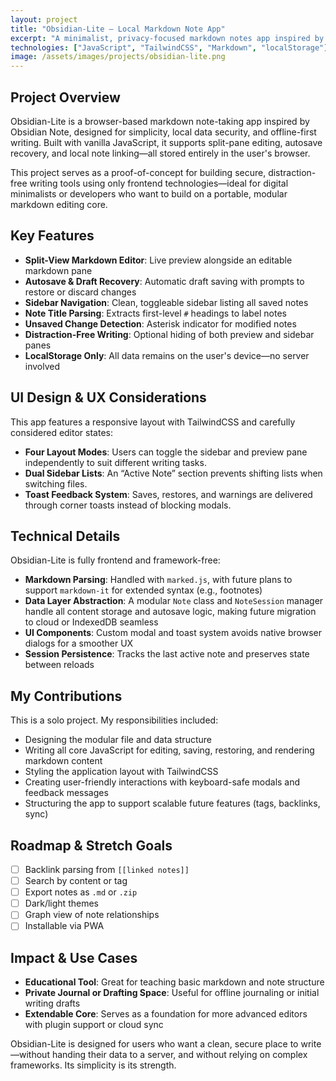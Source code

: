 ```yaml
---
layout: project
title: "Obsidian-Lite — Local Markdown Note App"
excerpt: "A minimalist, privacy-focused markdown notes app inspired by Obsidian, built in vanilla JavaScript with localStorage, autosave, and linkable note structure."
technologies: ["JavaScript", "TailwindCSS", "Markdown", "localStorage"]
image: /assets/images/projects/obsidian-lite.png
---
```


## Project Overview

Obsidian-Lite is a browser-based markdown note-taking app inspired by Obsidian Note, designed for simplicity, local data security, and offline-first writing. Built with vanilla JavaScript, it supports split-pane editing, autosave recovery, and local note linking—all stored entirely in the user's browser.

This project serves as a proof-of-concept for building secure, distraction-free writing tools using only frontend technologies—ideal for digital minimalists or developers who want to build on a portable, modular markdown editing core.

## Key Features

- **Split-View Markdown Editor**: Live preview alongside an editable markdown pane
- **Autosave & Draft Recovery**: Automatic draft saving with prompts to restore or discard changes
- **Sidebar Navigation**: Clean, toggleable sidebar listing all saved notes
- **Note Title Parsing**: Extracts first-level `#` headings to label notes
- **Unsaved Change Detection**: Asterisk indicator for modified notes
- **Distraction-Free Writing**: Optional hiding of both preview and sidebar panes
- **LocalStorage Only**: All data remains on the user's device—no server involved

## UI Design & UX Considerations

This app features a responsive layout with TailwindCSS and carefully considered editor states:

- **Four Layout Modes**: Users can toggle the sidebar and preview pane independently to suit different writing tasks.
- **Dual Sidebar Lists**: An “Active Note” section prevents shifting lists when switching files.
- **Toast Feedback System**: Saves, restores, and warnings are delivered through corner toasts instead of blocking modals.

## Technical Details

Obsidian-Lite is fully frontend and framework-free:

- **Markdown Parsing**: Handled with `marked.js`, with future plans to support `markdown-it` for extended syntax (e.g., footnotes)
- **Data Layer Abstraction**: A modular `Note` class and `NoteSession` manager handle all content storage and autosave logic, making future migration to cloud or IndexedDB seamless
- **UI Components**: Custom modal and toast system avoids native browser dialogs for a smoother UX
- **Session Persistence**: Tracks the last active note and preserves state between reloads

## My Contributions

This is a solo project. My responsibilities included:

- Designing the modular file and data structure
- Writing all core JavaScript for editing, saving, restoring, and rendering markdown content
- Styling the application layout with TailwindCSS
- Creating user-friendly interactions with keyboard-safe modals and feedback messages
- Structuring the app to support scalable future features (tags, backlinks, sync)

## Roadmap & Stretch Goals

- [ ] Backlink parsing from `[[linked notes]]`
- [ ] Search by content or tag
- [ ] Export notes as `.md` or `.zip`
- [ ] Dark/light themes
- [ ] Graph view of note relationships
- [ ] Installable via PWA

## Impact & Use Cases

- **Educational Tool**: Great for teaching basic markdown and note structure
- **Private Journal or Drafting Space**: Useful for offline journaling or initial writing drafts
- **Extendable Core**: Serves as a foundation for more advanced editors with plugin support or cloud sync

Obsidian-Lite is designed for users who want a clean, secure place to write—without handing their data to a server, and without relying on complex frameworks. Its simplicity is its strength.
